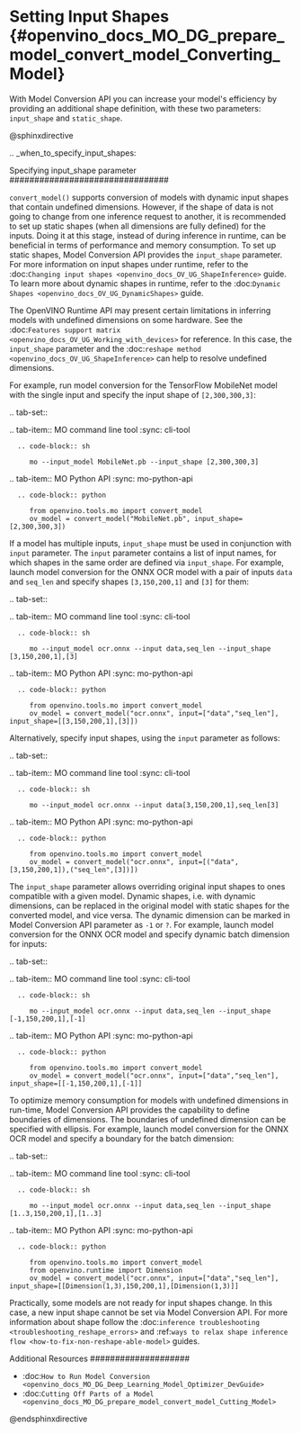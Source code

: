 # Setting Input Shapes {#openvino_docs_MO_DG_prepare_model_convert_model_Converting_Model}

With Model Conversion API you can increase your model's efficiency by providing an additional shape definition, with these two parameters: `input_shape` and `static_shape`.

@sphinxdirective

.. _when_to_specify_input_shapes:


Specifying input_shape parameter
################################

``convert_model()`` supports conversion of models with dynamic input shapes that contain undefined dimensions.
However, if the shape of data is not going to change from one inference request to another,
it is recommended to set up static shapes (when all dimensions are fully defined) for the inputs.
Doing it at this stage, instead of during inference in runtime, can be beneficial in terms of performance and memory consumption.
To set up static shapes, Model Conversion API provides the ``input_shape`` parameter.
For more information on input shapes under runtime, refer to the :doc:`Changing input shapes <openvino_docs_OV_UG_ShapeInference>` guide.
To learn more about dynamic shapes in runtime, refer to the :doc:`Dynamic Shapes <openvino_docs_OV_UG_DynamicShapes>` guide.

The OpenVINO Runtime API may present certain limitations in inferring models with undefined dimensions on some hardware. See the :doc:`Features support matrix <openvino_docs_OV_UG_Working_with_devices>` for reference.
In this case, the ``input_shape`` parameter and the :doc:`reshape method <openvino_docs_OV_UG_ShapeInference>` can help to resolve undefined dimensions.

For example, run model conversion for the TensorFlow MobileNet model with the single input
and specify the input shape of ``[2,300,300,3]``:

.. tab-set::

   .. tab-item:: MO command line tool
      :sync: cli-tool

      .. code-block:: sh

         mo --input_model MobileNet.pb --input_shape [2,300,300,3]

   .. tab-item:: MO Python API
      :sync: mo-python-api

      .. code-block:: python

         from openvino.tools.mo import convert_model
         ov_model = convert_model("MobileNet.pb", input_shape=[2,300,300,3])


If a model has multiple inputs, ``input_shape`` must be used in conjunction with ``input`` parameter.
The ``input`` parameter contains a list of input names, for which shapes in the same order are defined via ``input_shape``.
For example, launch model conversion for the ONNX OCR model with a pair of inputs ``data`` and ``seq_len``
and specify shapes ``[3,150,200,1]`` and ``[3]`` for them:

.. tab-set::

   .. tab-item:: MO command line tool
      :sync: cli-tool

      .. code-block:: sh

         mo --input_model ocr.onnx --input data,seq_len --input_shape [3,150,200,1],[3]

   .. tab-item:: MO Python API
      :sync: mo-python-api

      .. code-block:: python

         from openvino.tools.mo import convert_model
         ov_model = convert_model("ocr.onnx", input=["data","seq_len"], input_shape=[[3,150,200,1],[3]])


Alternatively, specify input shapes, using the ``input`` parameter as follows:

.. tab-set::

   .. tab-item:: MO command line tool
      :sync: cli-tool

      .. code-block:: sh

         mo --input_model ocr.onnx --input data[3,150,200,1],seq_len[3]

   .. tab-item:: MO Python API
      :sync: mo-python-api

      .. code-block:: python

         from openvino.tools.mo import convert_model
         ov_model = convert_model("ocr.onnx", input=[("data",[3,150,200,1]),("seq_len",[3])])


The ``input_shape`` parameter allows overriding original input shapes to ones compatible with a given model.
Dynamic shapes, i.e. with dynamic dimensions, can be replaced in the original model with static shapes for the converted model, and vice versa.
The dynamic dimension can be marked in Model Conversion API parameter as ``-1`` or ``?``.
For example, launch model conversion for the ONNX OCR model and specify dynamic batch dimension for inputs:

.. tab-set::

   .. tab-item:: MO command line tool
      :sync: cli-tool

      .. code-block:: sh

         mo --input_model ocr.onnx --input data,seq_len --input_shape [-1,150,200,1],[-1]

   .. tab-item:: MO Python API
      :sync: mo-python-api

      .. code-block:: python

         from openvino.tools.mo import convert_model
         ov_model = convert_model("ocr.onnx", input=["data","seq_len"], input_shape=[[-1,150,200,1],[-1]]


To optimize memory consumption for models with undefined dimensions in run-time, Model Conversion API provides the capability to define boundaries of dimensions.
The boundaries of undefined dimension can be specified with ellipsis.
For example, launch model conversion for the ONNX OCR model and specify a boundary for the batch dimension:

.. tab-set::

   .. tab-item:: MO command line tool
      :sync: cli-tool

      .. code-block:: sh

         mo --input_model ocr.onnx --input data,seq_len --input_shape [1..3,150,200,1],[1..3]

   .. tab-item:: MO Python API
      :sync: mo-python-api

      .. code-block:: python

         from openvino.tools.mo import convert_model
         from openvino.runtime import Dimension
         ov_model = convert_model("ocr.onnx", input=["data","seq_len"], input_shape=[[Dimension(1,3),150,200,1],[Dimension(1,3)]]


Practically, some models are not ready for input shapes change.
In this case, a new input shape cannot be set via Model Conversion API.
For more information about shape follow the :doc:`inference troubleshooting <troubleshooting_reshape_errors>`
and :ref:`ways to relax shape inference flow <how-to-fix-non-reshape-able-model>` guides.

Additional Resources
####################

* :doc:`How to Run Model Conversion <openvino_docs_MO_DG_Deep_Learning_Model_Optimizer_DevGuide>`
* :doc:`Cutting Off Parts of a Model <openvino_docs_MO_DG_prepare_model_convert_model_Cutting_Model>`

@endsphinxdirective
